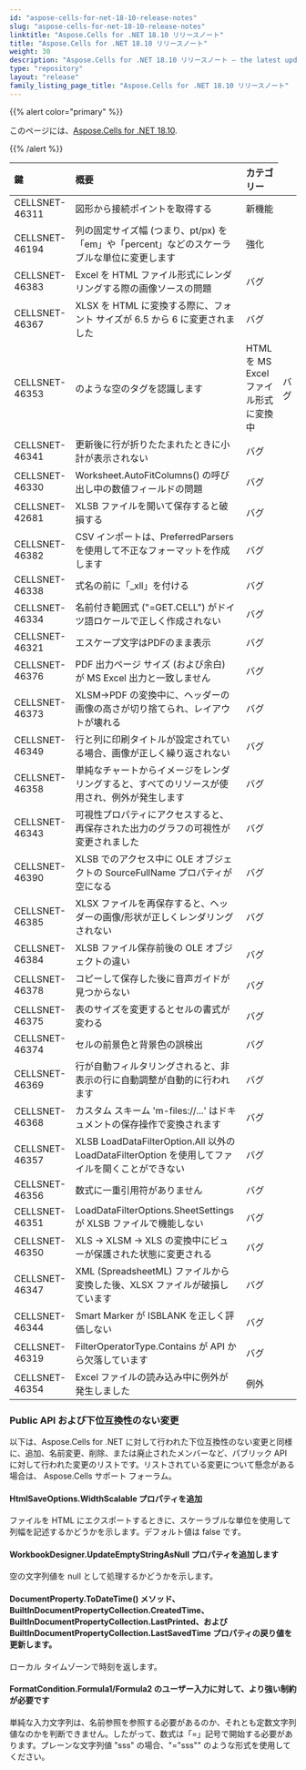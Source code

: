 ```yaml
---
id: "aspose-cells-for-net-18-10-release-notes"
slug: "aspose-cells-for-net-18-10-release-notes"
linktitle: "Aspose.Cells for .NET 18.10 リリースノート"
title: "Aspose.Cells for .NET 18.10 リリースノート"
weight: 30
description: "Aspose.Cells for .NET 18.10 リリースノート – the latest updates and fixes."
type: "repository"
layout: "release"
family_listing_page_title: "Aspose.Cells for .NET 18.10 リリースノート"
---
```

{{% alert color="primary" %}} 

このページには、[Aspose.Cells for .NET 18.10](https://www.nuget.org/packages/Aspose.Cells/18.10.0).

{{% /alert %}} 

|**鍵**|**概要**|**カテゴリー**|
|:- |:- |:- |
|CELLSNET-46311|図形から接続ポイントを取得する|新機能|
|CELLSNET-46194|列の固定サイズ幅 (つまり、pt/px) を「em」や「percent」などのスケーラブルな単位に変更します|強化|
|CELLSNET-46383|Excel を HTML ファイル形式にレンダリングする際の画像ソースの問題|バグ|
|CELLSNET-46367|XLSX を HTML に変換する際に、フォント サイズが 6.5 から 6 に変更されました|バグ|
|CELLSNET-46353|のような空のタグを認識します<td />HTML を MS Excel ファイル形式に変換中|バグ|
|CELLSNET-46341|更新後に行が折りたたまれたときに小計が表示されない|バグ|
|CELLSNET-46330|Worksheet.AutoFitColumns() の呼び出し中の数値フィールドの問題|バグ|
|CELLSNET-42681|XLSB ファイルを開いて保存すると破損する|バグ|
|CELLSNET-46382|CSV インポートは、PreferredParsers を使用して不正なフォーマットを作成します|バグ|
|CELLSNET-46338|式名の前に「_xll」を付ける|バグ|
|CELLSNET-46334|名前付き範囲式 ("=GET.CELL") がドイツ語ロケールで正しく作成されない|バグ|
|CELLSNET-46321|エスケープ文字はPDFのまま表示|バグ|
|CELLSNET-46376|PDF 出力ページ サイズ (および余白) が MS Excel 出力と一致しません|バグ|
|CELLSNET-46373|XLSM->PDF の変換中に、ヘッダーの画像の高さが切り捨てられ、レイアウトが壊れる|バグ|
|CELLSNET-46349|行と列に印刷タイトルが設定されている場合、画像が正しく繰り返されない|バグ|
|CELLSNET-46358|単純なチャートからイメージをレンダリングすると、すべてのリソースが使用され、例外が発生します|バグ|
|CELLSNET-46343|可視性プロパティにアクセスすると、再保存された出力のグラフの可視性が変更されました|バグ|
|CELLSNET-46390|XLSB でのアクセス中に OLE オブジェクトの SourceFullName プロパティが空になる|バグ|
|CELLSNET-46385|XLSX ファイルを再保存すると、ヘッダーの画像/形状が正しくレンダリングされない|バグ|
|CELLSNET-46384|XLSB ファイル保存前後の OLE オブジェクトの違い|バグ|
|CELLSNET-46378|コピーして保存した後に音声ガイドが見つからない|バグ|
|CELLSNET-46375|表のサイズを変更するとセルの書式が変わる|バグ|
|CELLSNET-46374|セルの前景色と背景色の誤検出|バグ|
|CELLSNET-46369|行が自動フィルタリングされると、非表示の行に自動調整が自動的に行われます|バグ|
|CELLSNET-46368|カスタム スキーム 'm-files://...' はドキュメントの保存操作で変換されます|バグ|
|CELLSNET-46357|XLSB LoadDataFilterOption.All 以外の LoadDataFilterOption を使用してファイルを開くことができない|バグ|
|CELLSNET-46356|数式に一重引用符がありません|バグ|
|CELLSNET-46351|LoadDataFilterOptions.SheetSettings が XLSB ファイルで機能しない|バグ|
|CELLSNET-46350|XLS -> XLSM -> XLS の変換中にビューが保護された状態に変更される|バグ|
|CELLSNET-46347|XML (SpreadsheetML) ファイルから変換した後、XLSX ファイルが破損しています|バグ|
|CELLSNET-46344|Smart Marker が ISBLANK を正しく評価しない|バグ|
|CELLSNET-46319|FilterOperatorType.Contains が API から欠落しています|バグ|
|CELLSNET-46354|Excel ファイルの読み込み中に例外が発生しました|例外|
### **Public API および下位互換性のない変更**
以下は、Aspose.Cells for .NET に対して行われた下位互換性のない変更と同様に、追加、名前変更、削除、または廃止されたメンバーなど、パブリック API に対して行われた変更のリストです。リストされている変更について懸念がある場合は、 Aspose.Cells サポート フォーラム。
#### **HtmlSaveOptions.WidthScalable プロパティを追加**
ファイルを HTML にエクスポートするときに、スケーラブルな単位を使用して列幅を記述するかどうかを示します。デフォルト値は false です。
#### **WorkbookDesigner.UpdateEmptyStringAsNull プロパティを追加します**
空の文字列値を null として処理するかどうかを示します。
#### **DocumentProperty.ToDateTime() メソッド、BuiltInDocumentPropertyCollection.CreatedTime、BuiltInDocumentPropertyCollection.LastPrinted、および BuiltInDocumentPropertyCollection.LastSavedTime プロパティの戻り値を更新します。**
ローカル タイムゾーンで時刻を返します。
#### **FormatCondition.Formula1/Formula2 のユーザー入力に対して、より強い制約が必要です**
単純な入力文字列は、名前参照を参照する必要があるのか、それとも定数文字列値なのかを判断できません。したがって、数式は「=」記号で開始する必要があります。プレーンな文字列値 "sss" の場合、"=\"sss\"" のような形式を使用してください。
